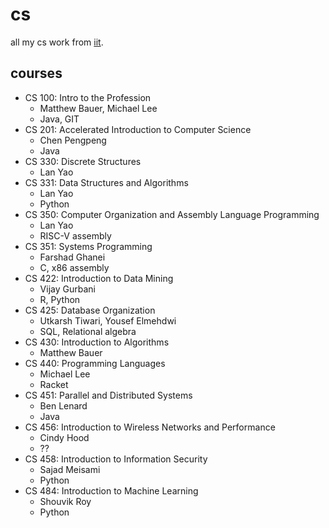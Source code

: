 # cs
all my cs work from [iit](https://iit.edu).

## courses
- CS 100: Intro to the Profession
  - Matthew Bauer, Michael Lee
  - Java, GIT
- CS 201: Accelerated Introduction to Computer Science
  - Chen Pengpeng
  - Java
- CS 330: Discrete Structures
  - Lan Yao
- CS 331: Data Structures and Algorithms
  - Lan Yao
  - Python
- CS 350: Computer Organization and Assembly Language Programming
  - Lan Yao
  - RISC-V assembly
- CS 351: Systems Programming
  - Farshad Ghanei
  - C, x86 assembly
- CS 422: Introduction to Data Mining
  - Vijay Gurbani
  - R, Python
- CS 425: Database Organization
  - Utkarsh Tiwari, Yousef Elmehdwi
  - SQL, Relational algebra
- CS 430: Introduction to Algorithms
  - Matthew Bauer
- CS 440: Programming Languages
  - Michael Lee
  - Racket
- CS 451: Parallel and Distributed Systems
  - Ben Lenard
  - Java
- CS 456: Introduction to Wireless Networks and Performance
  - Cindy Hood
  - ??
- CS 458: Introduction to Information Security
  - Sajad Meisami
  - Python
- CS 484: Introduction to Machine Learning
  - Shouvik Roy
  - Python